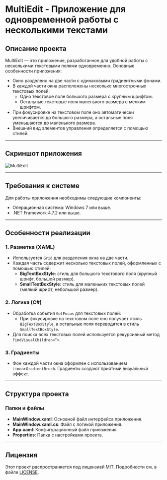 # MultiEdit - Приложение для одновременной работы с несколькими текстами

## Описание проекта
MultiEdit — это приложение, разработанное для удобной работы с несколькими текстовыми полями одновременно. Основные особенности приложения:

- Окно разделено на две части с одинаковыми градиентными фонами.
- В каждой части окна расположены несколько многострочных текстовых полей:
  - Одно текстовое поле большого размера с крупным шрифтом.
  - Остальные текстовые поля маленького размера с мелким шрифтом.
- При фокусировке на текстовом поле оно автоматически увеличивается до большого размера, а остальные поля уменьшаются до маленького размера.
- Внешний вид элементов управления определяется с помощью стилей.

---

## Скриншот приложения

![MultiEdit](https://github.com/user-attachments/assets/0e957db0-162d-4874-9019-6ee37b336ab5)

---

## Требования к системе
Для работы приложения необходимы следующие компоненты:
- Операционная система: Windows 7 или выше.
- .NET Framework 4.7.2 или выше.

---


## Особенности реализации

### 1. Разметка (XAML)
- Используется `Grid` для разделения окна на две части.
- Каждая часть содержит несколько текстовых полей, оформленных с помощью стилей:
  - **BigTextBoxStyle**: стиль для большого текстового поля (крупный шрифт, большой размер).
  - **SmallTextBoxStyle**: стиль для маленьких текстовых полей (мелкий шрифт, небольшой размер).

### 2. Логика (C#)
- Обработка события `GotFocus` для текстовых полей:
  - При фокусировке на текстовом поле оно получает стиль `BigTextBoxStyle`, а остальные поля переводятся в стиль `SmallTextBoxStyle`.
- Для поиска всех текстовых полей используется рекурсивный метод `FindVisualChildren<T>`.

### 3. Градиенты
- Фон каждой части окна оформлен с использованием `LinearGradientBrush`. Градиенты создают приятный визуальный эффект.

---

## Структура проекта

### Папки и файлы
- **MainWindow.xaml**: Основной файл интерфейса приложения.
- **MainWindow.xaml.cs**: Файл с логикой приложения.
- **App.xaml**: Конфигурационный файл приложения.
- **Properties**: Папка с настройками проекта.

---

## Лицензия
Этот проект распространяется под лицензией MIT. Подробности см. в файле [LICENSE](LICENSE).


